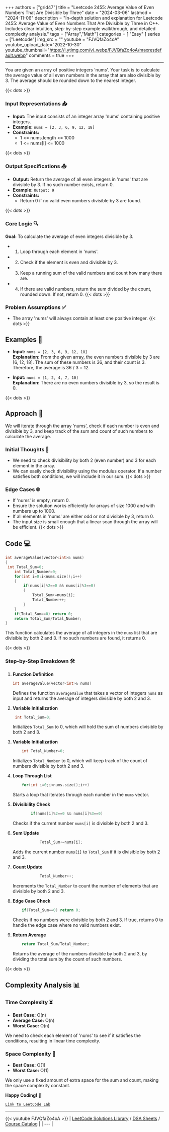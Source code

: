
+++
authors = ["grid47"]
title = "Leetcode 2455: Average Value of Even Numbers That Are Divisible by Three"
date = "2024-03-06"
lastmod = "2024-11-06"
description = "In-depth solution and explanation for Leetcode 2455: Average Value of Even Numbers That Are Divisible by Three in C++. Includes clear intuition, step-by-step example walkthrough, and detailed complexity analysis."
tags = ["Array","Math"]
categories = [
    "Easy"
]
series = ["Leetcode"]
img_src = ""
youtube = "FJVQfaZo4oA"
youtube_upload_date="2022-10-30"
youtube_thumbnail="https://i.ytimg.com/vi_webp/FJVQfaZo4oA/maxresdefault.webp"
comments = true
+++



---
You are given an array of positive integers 'nums'. Your task is to calculate the average value of all even numbers in the array that are also divisible by 3. The average should be rounded down to the nearest integer.
<!--more-->
{{< dots >}}
### Input Representations 📥
- **Input:** The input consists of an integer array 'nums' containing positive integers.
- **Example:** `nums = [2, 3, 6, 9, 12, 18]`
- **Constraints:**
	- 1 <= nums.length <= 1000
	- 1 <= nums[i] <= 1000

{{< dots >}}
### Output Specifications 📤
- **Output:** Return the average of all even integers in 'nums' that are divisible by 3. If no such number exists, return 0.
- **Example:** `Output: 9`
- **Constraints:**
	- Return 0 if no valid even numbers divisible by 3 are found.

{{< dots >}}
### Core Logic 🔍
**Goal:** To calculate the average of even integers divisible by 3.

- 1. Loop through each element in 'nums'.
- 2. Check if the element is even and divisible by 3.
- 3. Keep a running sum of the valid numbers and count how many there are.
- 4. If there are valid numbers, return the sum divided by the count, rounded down. If not, return 0.
{{< dots >}}
### Problem Assumptions ✅
- The array 'nums' will always contain at least one positive integer.
{{< dots >}}
## Examples 🧩
- **Input:** `nums = [2, 3, 6, 9, 12, 18]`  \
  **Explanation:** From the given array, the even numbers divisible by 3 are [6, 12, 18]. The sum of these numbers is 36, and their count is 3. Therefore, the average is 36 / 3 = 12.

- **Input:** `nums = [1, 2, 4, 7, 10]`  \
  **Explanation:** There are no even numbers divisible by 3, so the result is 0.

{{< dots >}}
## Approach 🚀
We will iterate through the array 'nums', check if each number is even and divisible by 3, and keep track of the sum and count of such numbers to calculate the average.

### Initial Thoughts 💭
- We need to check divisibility by both 2 (even number) and 3 for each element in the array.
- We can easily check divisibility using the modulus operator. If a number satisfies both conditions, we will include it in our sum.
{{< dots >}}
### Edge Cases 🌐
- If 'nums' is empty, return 0.
- Ensure the solution works efficiently for arrays of size 1000 and with numbers up to 1000.
- If all elements in 'nums' are either odd or not divisible by 3, return 0.
- The input size is small enough that a linear scan through the array will be efficient.
{{< dots >}}
## Code 💻
```cpp
int averageValue(vector<int>& nums) 
{
 int Total_Sum=0;
    int Total_Number=0;
    for(int i=0;i<nums.size();i++)
    {
        if(nums[i]%2==0 && nums[i]%3==0)
        {
            Total_Sum+=nums[i];
            Total_Number++;
        }
    }      
    if(Total_Sum==0) return 0;
    return Total_Sum/Total_Number;   
}
```

This function calculates the average of all integers in the `nums` list that are divisible by both 2 and 3. If no such numbers are found, it returns 0.

{{< dots >}}
### Step-by-Step Breakdown 🛠️
1. **Function Definition**
	```cpp
	int averageValue(vector<int>& nums) 
	```
	Defines the function `averageValue` that takes a vector of integers `nums` as input and returns the average of integers divisible by both 2 and 3.

2. **Variable Initialization**
	```cpp
	 int Total_Sum=0;
	```
	Initializes `Total_Sum` to 0, which will hold the sum of numbers divisible by both 2 and 3.

3. **Variable Initialization**
	```cpp
	    int Total_Number=0;
	```
	Initializes `Total_Number` to 0, which will keep track of the count of numbers divisible by both 2 and 3.

4. **Loop Through List**
	```cpp
	    for(int i=0;i<nums.size();i++)
	```
	Starts a loop that iterates through each number in the `nums` vector.

5. **Divisibility Check**
	```cpp
	        if(nums[i]%2==0 && nums[i]%3==0)
	```
	Checks if the current number `nums[i]` is divisible by both 2 and 3.

6. **Sum Update**
	```cpp
	            Total_Sum+=nums[i];
	```
	Adds the current number `nums[i]` to `Total_Sum` if it is divisible by both 2 and 3.

7. **Count Update**
	```cpp
	            Total_Number++;
	```
	Increments the `Total_Number` to count the number of elements that are divisible by both 2 and 3.

8. **Edge Case Check**
	```cpp
	    if(Total_Sum==0) return 0;
	```
	Checks if no numbers were divisible by both 2 and 3. If true, returns 0 to handle the edge case where no valid numbers exist.

9. **Return Average**
	```cpp
	    return Total_Sum/Total_Number;   
	```
	Returns the average of the numbers divisible by both 2 and 3, by dividing the total sum by the count of such numbers.

{{< dots >}}
## Complexity Analysis 📊
### Time Complexity ⏳
- **Best Case:** O(n)
- **Average Case:** O(n)
- **Worst Case:** O(n)

We need to check each element of 'nums' to see if it satisfies the conditions, resulting in linear time complexity.

### Space Complexity 💾
- **Best Case:** O(1)
- **Worst Case:** O(1)

We only use a fixed amount of extra space for the sum and count, making the space complexity constant.

**Happy Coding! 🎉**


[`Link to LeetCode Lab`](https://leetcode.com/problems/average-value-of-even-numbers-that-are-divisible-by-three/description/)

---
{{< youtube FJVQfaZo4oA >}}
| [LeetCode Solutions Library](https://grid47.xyz/leetcode/) / [DSA Sheets](https://grid47.xyz/sheets/) / [Course Catalog](https://grid47.xyz/courses/) |
| --- |
